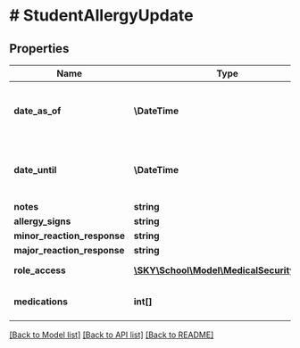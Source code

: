 # # StudentAllergyUpdate

## Properties

Name | Type | Description | Notes
------------ | ------------- | ------------- | -------------
**date_as_of** | **\DateTime** | The date the allergy began. Use format ...  Uses &lt;a href&#x3D;\&quot;https://tools.ietf.org/html/rfc3339\&quot; target&#x3D;\&quot;_blank\&quot;&gt;ISO-8601&lt;/a&gt; format: &#x60;&#x60;&#x60;2022-01-20T16:30:00-05:00&#x60;&#x60;&#x60; | [optional]
**date_until** | **\DateTime** | The date the allergy ended. Use format ...  Uses &lt;a href&#x3D;\&quot;https://tools.ietf.org/html/rfc3339\&quot; target&#x3D;\&quot;_blank\&quot;&gt;ISO-8601&lt;/a&gt; format: &#x60;&#x60;&#x60;2022-01-20T16:30:00-05:00&#x60;&#x60;&#x60; | [optional]
**notes** | **string** | The notes for the allergy | [optional]
**allergy_signs** | **string** | The signs of an allergic reaction | [optional]
**minor_reaction_response** | **string** | The response for a minor allergic reaction | [optional]
**major_reaction_response** | **string** | The response for a major allergic reaction | [optional]
**role_access** | [**\SKY\School\Model\MedicalSecurityRole[]**](MedicalSecurityRole.md) | Array of roles. If a role is not included, default access will be set to true | [optional]
**medications** | **int[]** | The list of student medication IDs for the allergy. If included, this list will replace the existing list of medications. | [optional]

[[Back to Model list]](../../README.md#models) [[Back to API list]](../../README.md#endpoints) [[Back to README]](../../README.md)
